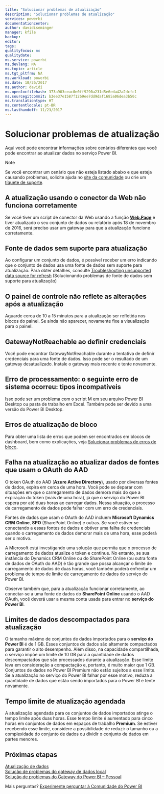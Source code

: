```yaml
---
title: "Solucionar problemas de atualização"
description: "Solucionar problemas de atualização"
services: powerbi
documentationcenter: 
author: davidiseminger
manager: kfile
backup: 
editor: 
tags: 
qualityfocus: no
qualitydate: 
ms.service: powerbi
ms.devlang: NA
ms.topic: article
ms.tgt_pltfrm: NA
ms.workload: powerbi
ms.date: 10/26/2017
ms.author: davidi
ms.openlocfilehash: 373a903ceac0e0ff9290a231d5e6eda42a2dcfc1
ms.sourcegitcommit: b3ee37e1587f1269ee7dd9daf1685a06dea3b50c
ms.translationtype: HT
ms.contentlocale: pt-BR
ms.lasthandoff: 11/23/2017
---
```

# <a name="troubleshooting-refresh-scenarios"></a>Solucionar problemas de atualização
Aqui você pode encontrar informações sobre cenários diferentes que você pode encontrar ao atualizar dados no serviço Power BI.

> [!NOTE]
> Se você encontrar um cenário que não esteja listado abaixo e que esteja causando problemas, solicite ajuda no [site da comunidade](http://community.powerbi.com/) ou crie um [tíquete de suporte](https://powerbi.microsoft.com/support/).
> 
> 

## <a name="refresh-using-web-connector-doesnt-work-properly"></a>A atualização usando o conector da Web não funciona corretamente
Se você tiver um script de conector da Web usando a função [**Web.Page**](https://msdn.microsoft.com/library/mt260924.aspx) e tiver atualizado o seu conjunto de dados ou relatório após 18 de novembro de 2016, será preciso usar um gateway para que a atualização funcione corretamente.

## <a name="unsupported-data-source-for-refresh"></a>Fonte de dados sem suporte para atualização
Ao configurar um conjunto de dados, é possível receber um erro indicando que o conjunto de dados usa uma fonte de dados sem suporte para atualização. Para obter detalhes, consulte [Troubleshooting unsupported data source for refresh](service-admin-troubleshoot-unsupported-data-source-for-refresh.md) (Solucionando problemas de fonte de dados sem suporte para atualização)

## <a name="dashboard-doesnt-reflect-changes-after-refresh"></a>O painel de controle não reflete as alterações após a atualização
Aguarde cerca de 10 a 15 minutos para a atualização ser refletida nos blocos do painel.  Se ainda não aparecer, novamente fixe a visualização para o painel.

## <a name="gatewaynotreachable-when-setting-credentials"></a>GatewayNotReachable ao definir credenciais
Você pode encontrar GatewayNotReachable durante a tentativa de definir credenciais para uma fonte de dados. Isso pode ser o resultado de um gateway desatualizado.  Instale o gateway mais recente e tente novamente.

## <a name="processing-error-the-following-system-error-occurred-type-mismatch"></a>Erro de processamento: o seguinte erro de sistema ocorreu: tipos incompatíveis
Isso pode ser um problema com o script M em seu arquivo Power BI Desktop ou pasta de trabalho em Excel.  Também pode ser devido a uma versão do Power BI Desktop.

## <a name="tile-refresh-errors"></a>Erros de atualização de bloco
Para obter uma lista de erros que podem ser encontrados em blocos de dashboard, bem como explicações, veja [Solucionar problemas de erros de bloco](refresh-troubleshooting-tile-errors.md).

## <a name="refresh-fails-when-updating-data-from-sources-that-use-aad-oauth"></a>Falha na atualização ao atualizar dados de fontes que usam o OAuth do AAD
O token OAuth do AAD (**Azure Active Directory**), usado por diversas fontes de dados, expira em cerca de uma hora. Você pode se deparar com situações em que o carregamento de dados demora mais do que a expiração do token (mais de uma hora), já que o serviço do Power BI espera por até duas horas ao carregar dados. Nessa situação, o processo de carregamento de dados pode falhar com um erro de credenciais.

Fontes de dados que usam o OAuth do AAD incluem **Microsoft Dynamics CRM Online**, **SPO** (SharePoint Online) e outras. Se você estiver se conectando a essas fontes de dados e obtiver uma falha de credenciais quando o carregamento de dados demorar mais de uma hora, esse poderá ser o motivo.

A Microsoft está investigando uma solução que permita que o processo de carregamento de dados atualize o token e continue. No entanto, se sua instância do Dynamics CRM Online ou do SharePoint Online (ou outra fonte de dados de OAuth do AAD) é tão grande que possa alcançar o limite de carregamento de dados de duas horas, você também poderá enfrentar um problema de tempo de limite de carregamento de dados do serviço do Power BI.

Observe também que, para a atualização funcionar corretamente, ao conectar-se a uma fonte de dados do **SharePoint Online** usando o AAD OAuth, você deverá usar a mesma conta usada para entrar no **serviço do Power BI**.

## <a name="uncompressed-data-limits-for-refresh"></a>Limites de dados descompactados para atualização
O tamanho máximo de conjuntos de dados importados para o **serviço do Power BI** é de 1 GB. Esses conjuntos de dados são altamente compactados para garantir o alto desempenho. Além disso, na capacidade compartilhada, o serviço impõe um limite de 10 GB para a quantidade de dados descompactados que são processados durante a atualização. Esse limite leva em consideração a compactação e, portanto, é muito maior que 1 GB. Conjuntos de dados no Power BI Premium não estão sujeitos a esse limite. Se a atualização no serviço do Power BI falhar por esse motivo, reduza a quantidade de dados que estão sendo importados para o Power BI e tente novamente.

## <a name="scheduled-refresh-timeout"></a>Tempo limite de atualização agendada
A atualização agendada para os conjuntos de dados importados atinge o tempo limite após duas horas. Esse tempo limite é aumentado para cinco horas em conjuntos de dados em espaços de trabalho **Premium**. Se estiver recebendo esse limite, considere a possibilidade de reduzir o tamanho ou a complexidade do conjunto de dados ou dividir o conjunto de dados em partes menores.

## <a name="next-steps"></a>Próximas etapas
[Atualização de dados](refresh-data.md)  
[Solução de problemas do gateway de dados local](service-gateway-onprem-tshoot.md)  
[Solução de problemas do Gateway do Power BI – Pessoal](service-admin-troubleshooting-power-bi-personal-gateway.md)  

Mais perguntas? [Experimente perguntar à Comunidade do Power BI](http://community.powerbi.com/)

